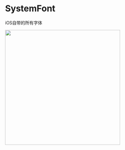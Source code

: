 # SystemFont

iOS自带的所有字体

<img src="https://github.com/laofa2012/SystemFont/tree/master/appFont/ReadMeResource/system_font_guide.png" width="375" alt="" />
